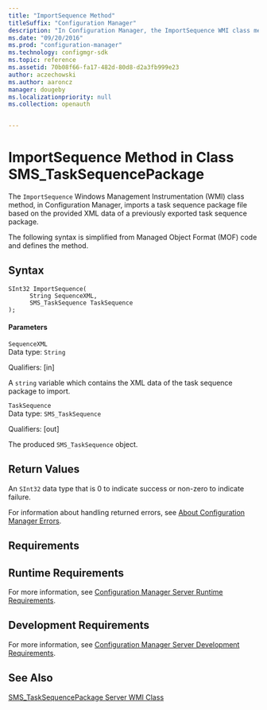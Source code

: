 ```yaml
---
title: "ImportSequence Method"
titleSuffix: "Configuration Manager"
description: "In Configuration Manager, the ImportSequence WMI class method imports a task sequence package file based on the provided XML data of a previously exported task sequence package."
ms.date: "09/20/2016"
ms.prod: "configuration-manager"
ms.technology: configmgr-sdk
ms.topic: reference
ms.assetid: 70b08f66-fa17-482d-80d8-d2a3fb999e23
author: aczechowski
ms.author: aaroncz
manager: dougeby
ms.localizationpriority: null
ms.collection: openauth


---
```

# ImportSequence Method in Class SMS_TaskSequencePackage
The `ImportSequence` Windows Management Instrumentation (WMI) class method, in Configuration Manager, imports a task sequence package file based on the provided XML data of a previously exported task sequence package.  

 The following syntax is simplified from Managed Object Format (MOF) code and defines the method.  

## Syntax  

```  
SInt32 ImportSequence(  
      String SequenceXML,  
      SMS_TaskSequence TaskSequence  
);  
```  

#### Parameters  
 `SequenceXML`  
 Data type: `String`  

 Qualifiers: [in]  

 A `string` variable which contains the XML data of the task sequence package to import.  

 `TaskSequence`  
 Data type: `SMS_TaskSequence`  

 Qualifiers: [out]  

 The produced `SMS_TaskSequence` object.  

## Return Values  
 An `SInt32` data type that is 0 to indicate success or non-zero to indicate failure.  

 For information about handling returned errors, see [About Configuration Manager Errors](../../../develop/core/understand/about-configuration-manager-errors.md).  

## Requirements  

## Runtime Requirements  
 For more information, see [Configuration Manager Server Runtime Requirements](../../../develop/core/reqs/server-runtime-requirements.md).  

## Development Requirements  
 For more information, see [Configuration Manager Server Development Requirements](../../../develop/core/reqs/server-development-requirements.md).  

## See Also  
 [SMS_TaskSequencePackage Server WMI Class](../../../develop/reference/osd/sms_tasksequencepackage-server-wmi-class.md)
